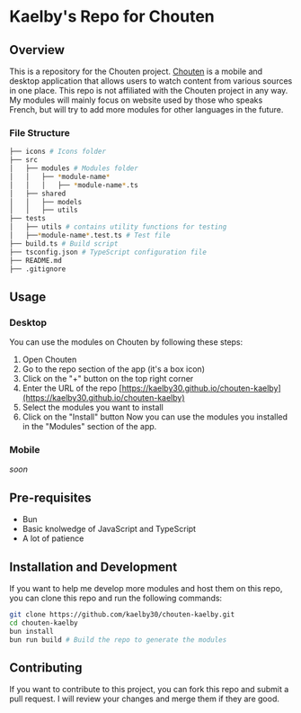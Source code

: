 # Kaelby's Repo for Chouten
## Overview
This is a repository for the Chouten project. [Chouten](https://www.chouten.app) is a mobile and desktop application that allows users to watch content from various sources in one place.
This repo is not affiliated with the Chouten project in any way.
My modules will mainly focus on website used by those who speaks French, but will try to add more modules for other languages in the future.
### File Structure
```bash
├── icons # Icons folder
├── src 
│   ├── modules # Modules folder
│   │   ├── *module-name*
│   │   │   ├── *module-name*.ts
│   ├── shared
│   │   ├── models
│   │   ├── utils
├── tests
│   ├── utils # contains utility functions for testing
│   ├──*module-name*.test.ts # Test file
├── build.ts # Build script
├── tsconfig.json # TypeScript configuration file
├── README.md
├── .gitignore
```
## Usage
### Desktop
You can use the modules on Chouten by following these steps:
1. Open Chouten
2. Go to the repo section of the app (it's a box icon)
3. Click on the "+" button on the top right corner
4. Enter the URL of the repo [https://kaelby30.github.io/chouten-kaelby](https://kaelby30.github.io/chouten-kaelby)
5. Select the modules you want to install
6. Click on the "Install" button
Now you can use the modules you installed in the "Modules" section of the app.

### Mobile
*soon*
## Pre-requisites
- Bun
- Basic knolwedge of JavaScript and TypeScript
- A lot of patience

## Installation and Development
If you want to help me develop more modules and host them on this repo, you can clone this repo and run the following commands:
```bash
git clone https://github.com/kaelby30/chouten-kaelby.git
cd chouten-kaelby
bun install
bun run build # Build the repo to generate the modules
```
## Contributing
If you want to contribute to this project, you can fork this repo and submit a pull request. I will review your changes and merge them if they are good.






